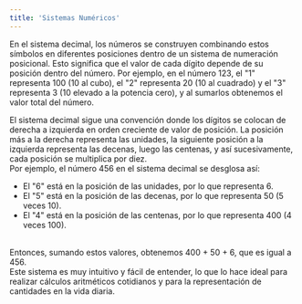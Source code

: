 ```yaml
---
title: 'Sistemas Numéricos'
---
```


En el sistema decimal, los números se construyen combinando estos símbolos en diferentes posiciones dentro de un sistema de numeración posicional. Esto significa que el valor de cada dígito depende de su posición dentro del número. Por ejemplo, en el número 123, el "1" representa 100 (10 al cubo), el "2" representa 20 (10 al cuadrado) y el "3" representa 3 (10 elevado a la potencia cero), y al sumarlos obtenemos el valor total del número.

El sistema decimal sigue una convención donde los dígitos se colocan de derecha a izquierda en orden creciente de valor de posición. La posición más a la derecha representa las unidades, la siguiente posición a la izquierda representa las decenas, luego las centenas, y así sucesivamente, cada posición se multiplica por diez.
<br>
Por ejemplo, el número 456 en el sistema decimal se desglosa así:
<br>
- El "6" está en la posición de las unidades, por lo que representa 6.
- El "5" está en la posición de las decenas, por lo que representa 50 (5 veces 10).
- El "4" está en la posición de las centenas, por lo que representa 400 (4 veces 100).
<br>
Entonces, sumando estos valores, obtenemos 400 + 50 + 6, que es igual a 456.
<br>
Este sistema es muy intuitivo y fácil de entender, lo que lo hace ideal para realizar cálculos aritméticos cotidianos y para la representación de cantidades en la vida diaria.